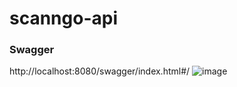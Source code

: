 # scanngo-api

### Swagger
http://localhost:8080/swagger/index.html#/
![image](https://user-images.githubusercontent.com/4507651/200486158-7650b6f1-261d-40ce-91c9-4a0f8bb919fe.png)
